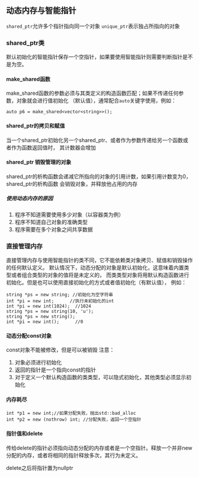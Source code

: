 ## 动态内存与智能指针
`shared_ptr`允许多个指针指向同一个对象
`unique_ptr`表示独占所指向的对象

### shared_ptr类
默认初始化的智能指针保存一个空指针，如果要使用智能指针则需要判断指针是不是为空。

#### make_shared函数
make_shared函数的参数必须与其类定义的构造函数匹配；如果不传递任何参数，对象就会进行值初始化
（默认值），通常配合`auto`关键字使用，例如：
```
auto p6 = make_shared<vector<string>>();
```

#### shared_ptr的拷贝和赋值

当一个shared_ptr初始化另一个shared_ptr、或者作为参数传递给另一个函数或者作为函数返回值时，
其计数器会增加

#### shared_ptr 销毁管理的对象
shared_ptr的析构函数会递减它所指向的对象的引用计数，如果引用计数变为0，shared_ptr的析构函数
会销毁对象，并释放他占用的内存

##### 使用动态内存的原因
1. 程序不知道需要使用多少对象（以容器类为例）
2. 程序不知道自己对象的准确类型
3. 程序需要在多个对象之间共享数据

### 直接管理内存

直接管理内存与使用智能指针的类不同，它不能依赖类对象拷贝、赋值和销毁操作的任何默认定义。
默认情况下，动态分配的对象是默认初始化，这意味着内置类型或者组合类型的对象的值将是未定义的，
而类类型对象将用默认构造函数进行初始化。但是也可以使用直接初始化的方式或者值初始化（有默认值），
例如：
```
string *ps = new string; //初始化为空字符串
int *pi = new int;      //执行未初始化的int
int *pi = new int(1024);  //1024
string *ps = new string(10, 'u');
string *ps = new string();
int *pi = new int();      //0
```

#### 动态分配const对象
const对象不能被修改，但是可以被销毁
注意：
1. 对象必须进行初始化
2. 返回的指针是一个指向const的指针
3. 对于定义一个默认构造函数的类类型，可以隐式初始化，其他类型必须显示初始化

#### 内存耗尽

```
int *p1 = new int;//如果分配失败，抛出std::bad_alloc
int *p2 = new (nothrow) int; //分配失败，返回一个空指针
```
#### 指针值和delete
传给delete的指针必须指向动态分配的内存或者是一个空指针。释放一个并非new 分配的内存，或者将相同的指针释放多次，其行为未定义。

delete之后将指针置为nullptr
